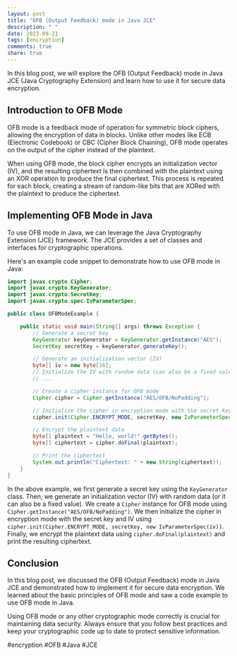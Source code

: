 ```yaml
---
layout: post
title: "OFB (Output Feedback) mode in Java JCE"
description: " "
date: 2023-09-21
tags: [encryption]
comments: true
share: true
---
```


In this blog post, we will explore the OFB (Output Feedback) mode in Java JCE (Java Cryptography Extension) and learn how to use it for secure data encryption.

## Introduction to OFB Mode

OFB mode is a feedback mode of operation for symmetric block ciphers, allowing the encryption of data in blocks. Unlike other modes like ECB (Electronic Codebook) or CBC (Cipher Block Chaining), OFB mode operates on the output of the cipher instead of the plaintext.

When using OFB mode, the block cipher encrypts an initialization vector (IV), and the resulting ciphertext is then combined with the plaintext using an XOR operation to produce the final ciphertext. This process is repeated for each block, creating a stream of random-like bits that are XORed with the plaintext to produce the ciphertext.

## Implementing OFB Mode in Java

To use OFB mode in Java, we can leverage the Java Cryptography Extension (JCE) framework. The JCE provides a set of classes and interfaces for cryptographic operations.

Here's an example code snippet to demonstrate how to use OFB mode in Java:

```java
import javax.crypto.Cipher;
import javax.crypto.KeyGenerator;
import javax.crypto.SecretKey;
import javax.crypto.spec.IvParameterSpec;

public class OFBModeExample {

    public static void main(String[] args) throws Exception {
        // Generate a secret key
        KeyGenerator keyGenerator = KeyGenerator.getInstance("AES");
        SecretKey secretKey = keyGenerator.generateKey();

        // Generate an initialization vector (IV)
        byte[] iv = new byte[16];
        // Initialize the IV with random data (can also be a fixed value)
        // ...

        // Create a cipher instance for OFB mode
        Cipher cipher = Cipher.getInstance("AES/OFB/NoPadding");

        // Initialize the cipher in encryption mode with the secret key and IV
        cipher.init(Cipher.ENCRYPT_MODE, secretKey, new IvParameterSpec(iv));

        // Encrypt the plaintext data
        byte[] plaintext = "Hello, world!".getBytes();
        byte[] ciphertext = cipher.doFinal(plaintext);

        // Print the ciphertext
        System.out.println("Ciphertext: " + new String(ciphertext));
    }
}
```

In the above example, we first generate a secret key using the `KeyGenerator` class. Then, we generate an initialization vector (IV) with random data (or it can also be a fixed value). We create a `Cipher` instance for OFB mode using `Cipher.getInstance("AES/OFB/NoPadding")`. We then initialize the cipher in encryption mode with the secret key and IV using `cipher.init(Cipher.ENCRYPT_MODE, secretKey, new IvParameterSpec(iv))`. Finally, we encrypt the plaintext data using `cipher.doFinal(plaintext)` and print the resulting ciphertext.

## Conclusion

In this blog post, we discussed the OFB (Output Feedback) mode in Java JCE and demonstrated how to implement it for secure data encryption. We learned about the basic principles of OFB mode and saw a code example to use OFB mode in Java.

Using OFB mode or any other cryptographic mode correctly is crucial for maintaining data security. Always ensure that you follow best practices and keep your cryptographic code up to date to protect sensitive information.

#encryption #OFB #Java #JCE